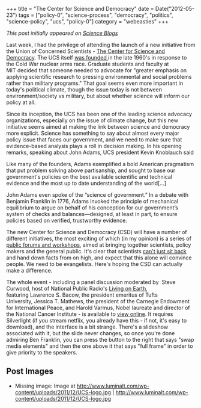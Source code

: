 +++
title = "The Center for Science and Democracy"
date = Date("2012-05-23")
tags = ["policy-0", "science-process", "democracy", "politics", "science-policy", "ucs", "policy-0"]
category = "webeasties"
+++

_This post initially appeared on [Science Blogs](http://scienceblogs.com/webeasties)_

Last week, I had the privilege of attending the launch of a new initiative from the Union of Concerned Scientists - [The Center for Science and Democracy](http://www.ucsusa.org/center-for-science-and-democracy/). The UCS itself [was founded ](http://www.ucsusa.org/about/)in the late 1960's in response to the Cold War nuclear arms race. Graduate students and faculty at MIT decided that someone needed to advocate for "greater emphasis on applying scientific research to pressing environmental and social problems rather than military programs." That goal seems even more important in today's political climate, though the issue today is not between environment/society vs military, but about whether science will inform our policy at all.

Since its inception, the UCS has been one of the leading science advocacy organizations, especially on the issue of climate change, but this new initiative seems aimed at making the link between science and democracy more explicit. Science has something to say about almost every major policy issue that faces our government, and we need to make sure that evidence-based analysis plays a roll in decision making. In his opening remarks, speaking about John Adams, UCS president Kevin Knoblauch said

Like many of the founders, Adams exemplified a bold American pragmatism that put problem solving above partisanship, and sought to base our government's policies on the best available scientific and technical evidence and the most up to date understanding of the world[...]

John Adams even spoke of the “science of government.” In a debate with Benjamin Franklin in 1776, Adams invoked the principle of mechanical equilibrium to argue on behalf of his conception for our government’s system of checks and balances—designed, at least in part, to ensure policies based on verified, trustworthy evidence.

The new Center for Science and Democracy (CSD) will have a number of different initiatives, the most exciting of which (in my opinion) is a series of [public forums and workshops](http://www.ucsusa.org/center-for-science-and-democracy/branscomb-science-and-democracy-forums.html), aimed at bringing together scientists, policy makers and the general public. It's clear that scientists [can't just sit back](http://www.biolbull.org/content/222/2/85.full) and hand down facts from on high, and expect that this alone will convince people. We need to be evangelists. Here's hoping the CSD can actually make a difference.

The whole event - including a panel discussion moderated by  Steve Curwood, host of National Public Radio's [Living on Earth](http://www.loe.org/), featuring Lawrence S. Bacow, the president emeritus of Tufts University, Jessica T. Mathews, the president of the Carnegie Endowment for International Peace, and Harold Varmus, Nobel laureate and director of the National Cancer Institute - is available to [view online](http://swankav.mediasite.com/mediasite/Play/fd4aa11129b84157a2903a9d22c4bf831d). It requires Silverlight (if you stream netflix, you already have this - if not, it's easy to download), and the interface is a bit strange. There's a slideshow associated with it, but the slide never changes, so once you're done admiring Ben Franklin, you can press the button to the right that says "swap media elements" and then the one above it that says "full frame" in order to give priority to the speakers.
 

      
  

 ## Post Images

- Missing image: Image at http://www.luminalt.com/wp-content/uploads/2011/12/UCS-logo.jpg | http://www.luminalt.com/wp-content/uploads/2011/12/UCS-logo.jpg

